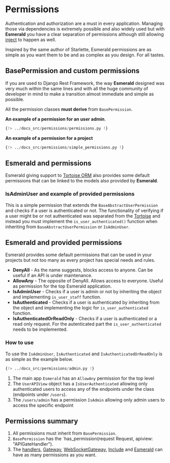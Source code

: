 # Permissions

Authentication and authorization are a must in every application. Managing those via dependencies is extremely possible
and also widely used but with **Esmerald** you have a clear separation of permissions although still allowing
[inject](./dependencies.md) to happen as well.

Inspired by the same author of Starlette, Esmerald permissions are as simple as you want them to be and as complex
as you design. For all tastes.

## BasePermission and custom permissions

If you are used to Django Rest Framework, the way **Esmerald** designed was very much within the same lines and with
all the huge community of developer in mind to make a transition almost immediate and simple as possible.

All the permission classes **must derive** from `BasePermission`.

**An example of a permission for an user admin**.

```python
{!> ../docs_src/permissions/permissions.py !}
```

**An example of a permission for a project**

```python
{!> ../docs_src/permissions/simple_permissions.py !}
```

## Esmerald and permissions

Esmerald giving support to [Tortoise ORM](./databases/tortoise/tortoise.md) also provides some default permissions
that can be linked to the models also provided by **Esmerald**.

### IsAdminUser and example of provided permissions

This is a simple permission that extends the `BaseAbstractUserPermission` and checks if a user is authenticated or not.
The functionality of verifying if a user might be or not authenticated was separated from the
[Tortoise](./databases/tortoise/tortoise.md) and instead you must implement the `is_user_authenticated()`
function when inheriting from `BaseAbstractUserPermission` or `IsAdminUser`.

## Esmerald and provided permissions

Esmerald provides some default permissions that can be used in your projects but not too many as every project has
special needs and rules.

* **DenyAll** - As the name suggests, blocks access to anyone. Can be useful if an API is under maintenance.
* **AllowAny** - The opposite of DenyAll. Allows access to everyone. Useful as permission for the top Esmerald
application.
* **IsAdminUser** - Checks if a user is admin or not by inheriting the object and implementing `is_user_staff` function.
* **IsAuthenticated** - Checks if a user is authenticated by inheriting from the object and implementing the logic
for `is_user_authenticated` function.
* **IsAuthenticatedOrReadOnly** - Checks if a user is authenticated or a read only request. For the autenticated
part the `is_user_authenticated` needs to be implemented.

### How to use

To use the `IsAdminUser`, `IsAuthenticated` and `IsAuthenticatedOrReadOnly` is as simple as the example below.

```python hl_lines="33 35 42"
{!> ../docs_src/permissions/admin.py !}
```

1. The main app `Esmerald` has an `AllowAny` permission for the top level
2. The `UserAPIView` object has a `IsUserAuthenticated` allowing only authenticated users to access any
of the endpoints under the class (endpoints under `/users`).
3. The `/users/admin` has a permission `IsAdmin` allowing only admin users to access the specific endpoint 

## Permissions summary

1. All permissions must inherit from `BasePermission`.
2. `BasePermission` has the `has_permission(request Request, apiview: "APIGateHandler").
3. The [handlers](./routing/handlers.md), [Gateway](./routing/routes.md#gateway),
[WebSocketGateway](./routing/routes.md#websocketgateway), [Include](./routing/routes#include) 
and [Esmerald](./application/applications.md) can have as many permissions as you want.
